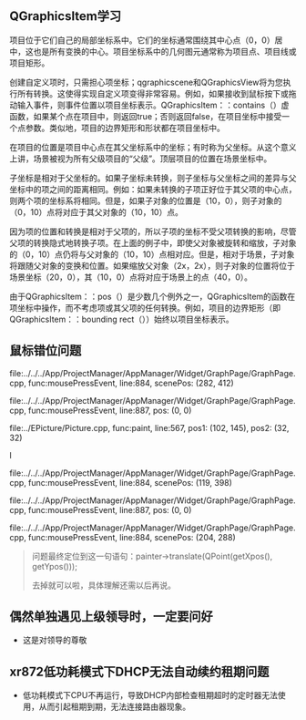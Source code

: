##  QGraphicsItem学习

项目位于它们自己的局部坐标系中。它们的坐标通常围绕其中心点（0，0）居中，这也是所有变换的中心。项目坐标系中的几何图元通常称为项目点、项目线或项目矩形。

创建自定义项时，只需担心项坐标；qgraphicscene和QGraphicsView将为您执行所有转换。这使得实现自定义项变得非常容易。例如，如果接收到鼠标按下或拖动输入事件，则事件位置以项目坐标表示。QGraphicsItem：：contains（）虚函数，如果某个点在项目中，则返回true；否则返回false，在项目坐标中接受一个点参数。类似地，项目的边界矩形和形状都在项目坐标中。

在项目的位置是项目中心点在其父坐标系中的坐标；有时称为父坐标。从这个意义上讲，场景被视为所有父级项目的“父级”。顶层项目的位置在场景坐标中。

子坐标是相对于父坐标的。如果子坐标未转换，则子坐标与父坐标之间的差异与父坐标中的项之间的距离相同。例如：如果未转换的子项正好位于其父项的中心点，则两个项的坐标系将相同。但是，如果子对象的位置是（10，0），则子对象的（0，10）点将对应于其父对象的（10，10）点。

因为项的位置和转换是相对于父项的，所以子项的坐标不受父项转换的影响，尽管父项的转换隐式地转换子项。在上面的例子中，即使父对象被旋转和缩放，子对象的（0，10）点仍将与父对象的（10，10）点相对应。但是，相对于场景，子对象将跟随父对象的变换和位置。如果缩放父对象（2x，2x），则子对象的位置将位于场景坐标（20，0），其（10，0）点将对应于场景上的点（40，0）。

由于QGraphicsItem：：pos（）是少数几个例外之一，QGraphicsItem的函数在项坐标中操作，而不考虑项或其父项的任何转换。例如，项目的边界矩形（即QGraphicsItem：：bounding rect（））始终以项目坐标表示。







## 鼠标错位问题

file:../../../App/ProjectManager/AppManager/Widget/GraphPage/GraphPage.cpp, func:mousePressEvent, line:884, scenePos: (282, 412)



file:../../../App/ProjectManager/AppManager/Widget/GraphPage/GraphPage.cpp, func:mousePressEvent, line:887, pos: (0, 0)



file:../EPicture/Picture.cpp, func:paint, line:567, pos1: (102, 145), pos2: (32, 32)

l

file:../../../App/ProjectManager/AppManager/Widget/GraphPage/GraphPage.cpp, func:mousePressEvent, line:884, scenePos: (119, 398)



file:../../../App/ProjectManager/AppManager/Widget/GraphPage/GraphPage.cpp, func:mousePressEvent, line:887, pos: (0, 0)



file:../../../App/ProjectManager/AppManager/Widget/GraphPage/GraphPage.cpp, func:mousePressEvent, line:884, scenePos: (204, 288)



> 问题最终定位到这一句语句：painter->translate(QPoint(getXpos(), getYpos()));
>
> 去掉就可以啦，具体理解还需以后再说。



## 偶然单独遇见上级领导时，一定要问好

- 这是对领导的尊敬







## xr872低功耗模式下DHCP无法自动续约租期问题

- 低功耗模式下CPU不再运行，导致DHCP内部检查租期超时的定时器无法使用，从而引起租期到期，无法连接路由器现象。



